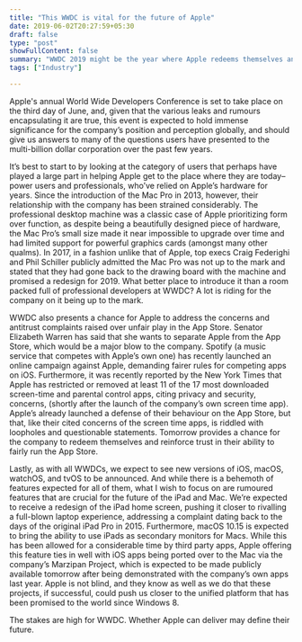 ```yaml
---
title: "This WWDC is vital for the future of Apple"
date: 2019-06-02T20:27:59+05:30
draft: false
type: "post"
showFullContent: false
summary: "WWDC 2019 might be the year where Apple redeems themselves and pivots to a new direction in their software."
tags: ["Industry"]

---
```


Apple's annual World Wide Developers Conference is set to take place on the third day of June, and, given that the various leaks and rumours encapsulating it are true, this event is expected to hold immense significance for the company’s position and perception globally, and should give us answers to many of the questions users have presented to the multi-billion dollar corporation over the past few years.

It’s best to start to by looking at the category of users that perhaps have played a large part in helping Apple get to the place where they are today–power users and professionals, who’ve relied on Apple’s hardware for years. Since the introduction of the Mac Pro in 2013, however, their relationship with the company has been strained considerably. The professional desktop machine was a classic case of Apple prioritizing form over function, as despite being a beautifully designed piece of hardware, the Mac Pro’s small size made it near impossible to upgrade over time and had limited support for powerful graphics cards (amongst many other qualms). In 2017, in a fashion unlike that of Apple, top execs Craig Federighi and Phil Schiller publicly admitted the Mac Pro was not up to the mark and stated that they had gone back to the drawing board with the machine and promised a redesign for 2019. What better place to introduce it than a room packed full of professional developers at WWDC? A lot is riding for the company on it being up to the mark.

WWDC also presents a chance for Apple to address the concerns and antitrust complaints raised over unfair play in the App Store. Senator Elizabeth Warren has said that she wants to separate Apple from the App Store, which would be a major blow to the company. Spotify (a music service that competes with Apple’s own one) has recently launched an online campaign against Apple, demanding fairer rules for competing apps on iOS. Furthermore, it was recently reported by the New York Times that Apple has restricted or removed at least 11 of the 17 most downloaded screen-time and parental control apps, citing privacy and security, concerns, (shortly after the launch of the company’s own screen time app). Apple’s already launched a defense of their behaviour on the App Store, but that, like their cited concerns of the screen time apps, is riddled with loopholes and questionable statements. Tomorrow provides a chance for the company to redeem themselves and reinforce trust in their ability to fairly run the App Store.

Lastly, as with all WWDCs, we expect to see new versions of iOS, macOS, watchOS, and tvOS to be announced. And while there is a behemoth of features expected for all of them, what I wish to focus on are rumoured features that are crucial for the future of the iPad and Mac. We’re expected to receive a redesign of the iPad home screen, pushing it closer to rivalling a full-blown laptop experience, addressing a complaint dating back to the days of the original iPad Pro in 2015. Furthermore, macOS 10.15 is expected to bring the ability to use iPads as secondary monitors for Macs. While this has been allowed for a considerable time by third party apps, Apple offering this feature ties in well with iOS apps being ported over to the Mac via the company’s Marzipan Project, which is expected to be made publicly available tomorrow after being demonstrated with the company’s own apps last year. Apple is not blind, and they know as well as we do that these projects, if successful, could push us closer to the unified platform that has been promised to the world since Windows 8.

The stakes are high for WWDC. Whether Apple can deliver may define their future.
